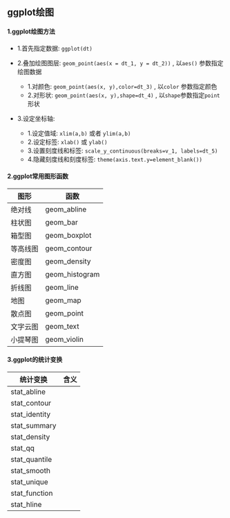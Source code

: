## ggplot绘图

#### 1.ggplot绘图方法

- 1.首先指定数据: ``ggplot(dt)``

- 2.叠加绘图图层: ``geom_point(aes(x = dt_1, y = dt_2))`` , 以``aes()`` 参数指定绘图数据
    - 1.对颜色: `geom_point(aes(x, y),color=dt_3)` , 以``color`` 参数指定颜色
    - 2.对形状: ``geom_point(aes(x, y),shape=dt_4)`` , 以`shape`参数指定``point`` 形状
- 3.设定坐标轴: 
    - 1.设定值域: ``xlim(a,b)`` 或者 `ylim(a,b)` 
    - 2.设定标签: ``xlab()`` 或 ``ylab()`` 
    - 3.设置刻度线和标签: ``scale_y_continuous(breaks=v_1, labels=dt_5)`` 
    - 4.隐藏刻度线和刻度标签: ``theme(axis.text.y=element_blank())`` 

#### 2.ggplot常用图形函数

| 图形     | 函数           |
| -------- | -------------- |
| 绝对线   | geom_abline    |
| 柱状图   | geom_bar       |
| 箱型图   | geom_boxplot   |
| 等高线图 | geom_contour   |
| 密度图   | geom_density   |
| 直方图   | geom_histogram |
| 折线图   | geom_line      |
| 地图     | geom_map       |
| 散点图   | geom_point     |
| 文字云图 | geom_text      |
| 小提琴图 | geom_violin    |

#### 3.ggplot的统计变换

| 统计变换      | 含义 |
| ------------- | ---- |
| stat_abline   |      |
| stat_contour  |      |
| stat_identity |      |
| stat_summary  |      |
| stat_density  |      |
| stat_qq       |      |
| stat_quantile |      |
| stat_smooth   |      |
| stat_unique   |      |
| stat_function |      |
| stat_hline    |      |

